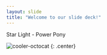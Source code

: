 ```yaml
---
layout: slide
title: "Welcome to our slide deck!"
---
```


Star Light - Power Pony

![cooler-octocat](https://octodex.github.com/images/twenty-percent-cooler-octocat.png)
{: .center}
